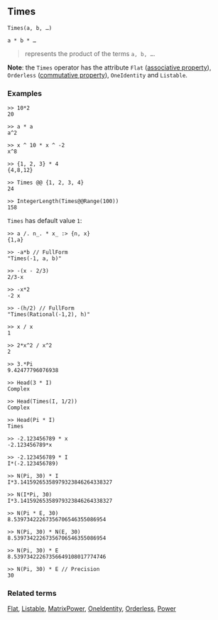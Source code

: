 ## Times

```
Times(a, b, …)

a * b * …
```

> represents the product of the terms `a, b, …`.

**Note**: the `Times` operator has the attribute `Flat` ([associative property](https://en.wikipedia.org/wiki/Associative_property)), `Orderless` ([commutative property](https://en.wikipedia.org/wiki/Commutative_property)), `OneIdentity` and `Listable`.

### Examples

```
>> 10*2
20

>> a * a
a^2

>> x ^ 10 * x ^ -2
x^8

>> {1, 2, 3} * 4
{4,8,12}

>> Times @@ {1, 2, 3, 4}
24

>> IntegerLength(Times@@Range(100))
158
```

`Times` has default value `1`:

```
>> a /. n_. * x_ :> {n, x}
{1,a}

>> -a*b // FullForm
"Times(-1, a, b)"

>> -(x - 2/3)
2/3-x

>> -x*2
-2 x

>> -(h/2) // FullForm
"Times(Rational(-1,2), h)"

>> x / x
1

>> 2*x^2 / x^2
2

>> 3.*Pi
9.42477796076938

>> Head(3 * I)
Complex

>> Head(Times(I, 1/2))
Complex

>> Head(Pi * I)
Times

>> -2.123456789 * x
-2.123456789*x

>> -2.123456789 * I
I*(-2.123456789)

>> N(Pi, 30) * I
I*3.14159265358979323846264338327

>> N(I*Pi, 30)
I*3.14159265358979323846264338327

>> N(Pi * E, 30)
8.53973422267356706546355086954

>> N(Pi, 30) * N(E, 30)
8.53973422267356706546355086954

>> N(Pi, 30) * E
8.53973422267356649108017774746

>> N(Pi, 30) * E // Precision
30
```

### Related terms
[Flat](Flat.md), [Listable](Listable.md), [MatrixPower](MatrixPower.md), [OneIdentity](OneIdentity.md), [Orderless](Orderless.md), [Power](Power.md)
